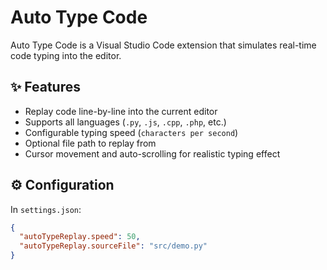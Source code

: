# Auto Type Code

Auto Type Code is a Visual Studio Code extension that simulates real-time code typing into the editor.

## ✨ Features

- Replay code line-by-line into the current editor
- Supports all languages (`.py`, `.js`, `.cpp`, `.php`, etc.)
- Configurable typing speed (`characters per second`)
- Optional file path to replay from
- Cursor movement and auto-scrolling for realistic typing effect

## ⚙️ Configuration

In `settings.json`:

```json
{
  "autoTypeReplay.speed": 50,
  "autoTypeReplay.sourceFile": "src/demo.py"
}
```
